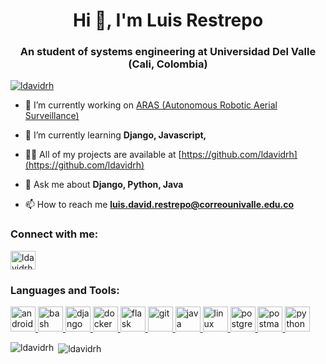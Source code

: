 <h1 align="center">Hi 👋, I'm Luis Restrepo</h1>
<h3 align="center">An student of systems engineering at Universidad Del Valle (Cali, Colombia)</h3>

<p align="left"> <a href="https://github.com/ryo-ma/github-profile-trophy"><img src="https://github-profile-trophy.vercel.app/?username=ldavidrh" alt="ldavidrh" /></a> </p>

- 🔭 I’m currently working on [ARAS (Autonomous Robotic Aerial Surveillance)](http://bluearas.com/es/inicio/)

- 🌱 I’m currently learning **Django, Javascript,**

- 👨‍💻 All of my projects are available at [https://github.com/ldavidrh](https://github.com/ldavidrh)

- 💬 Ask me about **Django, Python, Java**

- 📫 How to reach me **luis.david.restrepo@correounivalle.edu.co**

<h3 align="left">Connect with me:</h3>
<p align="left">
<a href="https://linkedin.com/in/ldavidrh" target="blank"><img align="center" src="https://cdn.jsdelivr.net/npm/simple-icons@3.0.1/icons/linkedin.svg" alt="ldavidrh" height="30" width="40" /></a>
</p>

<h3 align="left">Languages and Tools:</h3>
<p align="left"> <a href="https://developer.android.com" target="_blank"> <img src="https://devicons.github.io/devicon/devicon.git/icons/android/android-original-wordmark.svg" alt="android" width="40" height="40"/> </a> <a href="https://www.gnu.org/software/bash/" target="_blank"> <img src="https://www.vectorlogo.zone/logos/gnu_bash/gnu_bash-icon.svg" alt="bash" width="40" height="40"/> </a> <a href="https://www.djangoproject.com/" target="_blank"> <img src="https://devicons.github.io/devicon/devicon.git/icons/django/django-original.svg" alt="django" width="40" height="40"/> </a> <a href="https://www.docker.com/" target="_blank"> <img src="https://devicons.github.io/devicon/devicon.git/icons/docker/docker-original-wordmark.svg" alt="docker" width="40" height="40"/> </a> <a href="https://flask.palletsprojects.com/" target="_blank"> <img src="https://www.vectorlogo.zone/logos/pocoo_flask/pocoo_flask-icon.svg" alt="flask" width="40" height="40"/> </a> <a href="https://git-scm.com/" target="_blank"> <img src="https://www.vectorlogo.zone/logos/git-scm/git-scm-icon.svg" alt="git" width="40" height="40"/> </a> <a href="https://www.java.com" target="_blank"> <img src="https://devicons.github.io/devicon/devicon.git/icons/java/java-original-wordmark.svg" alt="java" width="40" height="40"/> </a> <a href="https://www.linux.org/" target="_blank"> <img src="https://devicons.github.io/devicon/devicon.git/icons/linux/linux-original.svg" alt="linux" width="40" height="40"/> </a> <a href="https://www.postgresql.org" target="_blank"> <img src="https://devicons.github.io/devicon/devicon.git/icons/postgresql/postgresql-original-wordmark.svg" alt="postgresql" width="40" height="40"/> </a> <a href="https://postman.com" target="_blank"> <img src="https://www.vectorlogo.zone/logos/getpostman/getpostman-icon.svg" alt="postman" width="40" height="40"/> </a> <a href="https://www.python.org" target="_blank"> <img src="https://devicons.github.io/devicon/devicon.git/icons/python/python-original.svg" alt="python" width="40" height="40"/> </a> </p>

<p><img align="left" src="https://github-readme-stats.vercel.app/api/top-langs?username=ldavidrh&show_icons=true&locale=en&layout=compact" alt="ldavidrh" /></p>

<p>&nbsp;<img align="center" src="https://github-readme-stats.vercel.app/api?username=ldavidrh&show_icons=true&locale=en" alt="ldavidrh" /></p>

